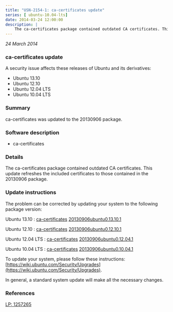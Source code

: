 ```yaml
---
title: "USN-2154-1: ca-certificates update"
series: [ ubuntu-10.04-lts]
date: 2014-03-24 12:00:00
description: |
    The ca-certificates package contained outdated CA certificates. This update refreshes the included certificates to those contained in the 20130906 package. 
--- 
```

 
 

*24 March 2014*

### ca-certificates update

A security issue affects these releases of Ubuntu and its derivatives:

* Ubuntu 13.10
* Ubuntu 12.10
* Ubuntu 12.04 LTS
* Ubuntu 10.04 LTS

### Summary

ca-certificates was updated to the 20130906 package. 

### Software description

* ca-certificates 

### Details

The ca-certificates package contained outdated CA certificates. This update refreshes the included certificates to those contained in the 20130906 package. 

### Update instructions

The problem can be corrected by updating your system to the following package version:

Ubuntu 13.10
 : [ca-certificates](https://launchpad.net/ubuntu/+source/ca-certificates) <span> [20130906ubuntu0.13.10.1](https://launchpad.net/ubuntu/+source/ca-certificates/20130906ubuntu0.13.10.1) </span> 

Ubuntu 12.10
 : [ca-certificates](https://launchpad.net/ubuntu/+source/ca-certificates) <span> [20130906ubuntu0.12.10.1](https://launchpad.net/ubuntu/+source/ca-certificates/20130906ubuntu0.12.10.1) </span> 

Ubuntu 12.04 LTS
 : [ca-certificates](https://launchpad.net/ubuntu/+source/ca-certificates) <span> [20130906ubuntu0.12.04.1](https://launchpad.net/ubuntu/+source/ca-certificates/20130906ubuntu0.12.04.1) </span> 

Ubuntu 10.04 LTS
 : [ca-certificates](https://launchpad.net/ubuntu/+source/ca-certificates) <span> [20130906ubuntu0.10.04.1](https://launchpad.net/ubuntu/+source/ca-certificates/20130906ubuntu0.10.04.1) </span> 

To update your system, please follow these instructions: [https://wiki.ubuntu.com/Security/Upgrades](https://wiki.ubuntu.com/Security/Upgrades).

In general, a standard system update will make all the necessary changes. 

### References

 
 [LP: 1257265](https://launchpad.net/bugs/1257265)
 

